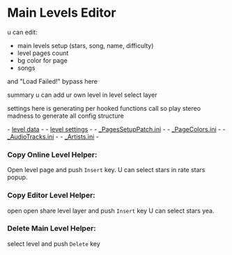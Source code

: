 # Main Levels Editor

u can edit:
- main levels setup (stars, song, name, difficulty)
- level pages count
- bg color for page
- songs

and <cr>"Load Failed!"</c> <cl>bypass</c> here

<cg>summary u can add ur own level in level select layer</c>

settings here is generating per hooked functions call 
so play stereo madness to generate all config structure

\- [level data](geode\config\user95401.mainlevelseditor\levels) -
\- [level settings](geode\config\user95401.mainlevelseditor\levels\settings) -
\- [_PagesSetupPatch.ini](geode\config\user95401.mainlevelseditor\\_PagesSetupPatch.ini) -
\- [_PageColors.ini](geode\config\user95401.mainlevelseditor\\_PageColors.ini) -
\- [_AudioTracks.ini](geode\config\user95401.mainlevelseditor\\_AudioTracks.ini) -
\- [_Artists.ini](geode\config\user95401.mainlevelseditor\\_Artists.ini) -

### Copy Online Level Helper:
Open level page and push `Insert` key.
U can select stars in rate stars popup.
### Copy Editor Level Helper:
open open share level layer and push `Insert` key 
U can select stars yea.
### Delete Main Level Helper:
select level and push `Delete` key